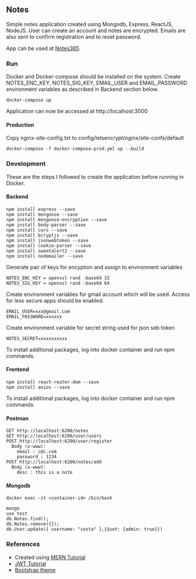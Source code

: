 ## Notes

Simple notes application created using Mongodb, Express, ReactJS, NodeJS. User can create an account and notes are encrypted. Emails are also sent to confirm registration and to reset password. 

App can be used at [Notes365](https://notes365.ga/).

### Run

Docker and Docker-compose should be installed on the system. Create NOTES_ENC_KEY, NOTES_SIG_KEY, EMAIL_USER and EMAIL_PASSWORD environment variables as described in Backend section below.

```console
docker-compose up
```

Application can now be accessed at http://localhost:3000

#### Production

Copy nginx-site-config.txt to config/letsencrypt/nginx/site-confs/default

```console
docker-compose -f docker-compose-prod.yml up --build
```

### Development

These are the steps I followed to create the application before running in Docker.

#### Backend

```console
npm install express --save
npm install mongoose --save
npm install mongoose-encryption --save
npm install body-parser --save
npm install cors --save
npm install bcryptjs --save
npm install jsonwebtoken --save
npm install cookie-parser --save
npm install sweetalert2 --save
npm install nodemailer --save
```

Generate pair of keys for encyption and assign to environment variables
```console
NOTES_ENC_KEY = openssl rand -base64 32
NOTES_SIG_KEY = openssl rand -base64 64
```

Create environment variables for gmail account which will be used. Access for less secure apps should be enabled.
```console
EMAIL_USER=xxx@gmail.com
EMAIL_PASSWORD=xxxxxx
```

Create environment variable for secret string used for json seb token
```console
NOTES_SECRET=xxxxxxxxxx
```

To install additional packages, log into docker container and run npm commands.

#### Frontend

```console
npm install react-router-dom --save
npm install axios --save
```

To install additional packages, log into docker container and run npm commands.

#### Postman

```console
GET http://localhost:6200/notes
GET http://localhost:6200/user/users
POST http://localhost:6200/user/register
  Body (x-www):
    email : c@c.com
    password : 1234
POST http://localhost:6200/notes/add
  Body (x-www):
    desc : this is a note
```

#### Mongodb

```console
docker exec -it <container-id> /bin/bash
```
```console
mongo
use test
db.Notes.find();
db.Notes.remove({});
db.User.update({ username: "costa" },{$set: {admin: true}})
```

### References

- Created using [MERN Tutorial](https://medium.com/codebase/series-mern-from-scratch-to-a-robust-solution-1af15204e281)
- [JWT Tutorial](https://medium.com/@faizanv/authentication-for-your-react-and-express-application-w-json-web-tokens-923515826e0#4010)
- [Bootstrap theme](https://bootswatch.com/3/cerulean)
